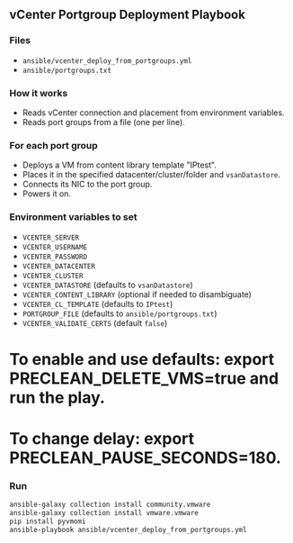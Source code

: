 ## vCenter Portgroup Deployment Playbook

### Files
- `ansible/vcenter_deploy_from_portgroups.yml`
- `ansible/portgroups.txt`

### How it works
- Reads vCenter connection and placement from environment variables.
- Reads port groups from a file (one per line).

### For each port group
- Deploys a VM from content library template "IPtest".
- Places it in the specified datacenter/cluster/folder and `vsanDatastore`.
- Connects its NIC to the port group.
- Powers it on.

### Environment variables to set
- `VCENTER_SERVER`
- `VCENTER_USERNAME`
- `VCENTER_PASSWORD`
- `VCENTER_DATACENTER`
- `VCENTER_CLUSTER`
- `VCENTER_DATASTORE` (defaults to `vsanDatastore`)
- `VCENTER_CONTENT_LIBRARY` (optional if needed to disambiguate)
- `VCENTER_CL_TEMPLATE` (defaults to `IPtest`)
- `PORTGROUP_FILE` (defaults to `ansible/portgroups.txt`)
- `VCENTER_VALIDATE_CERTS` (default `false`)

# To enable and use defaults: export PRECLEAN_DELETE_VMS=true and run the play.
# To change delay: export PRECLEAN_PAUSE_SECONDS=180.

### Run
```bash
ansible-galaxy collection install community.vmware
ansible-galaxy collection install vmware.vmware
pip install pyvmomi
ansible-playbook ansible/vcenter_deploy_from_portgroups.yml
```

